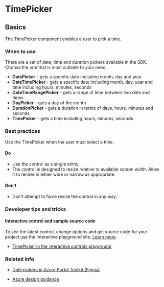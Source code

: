 ﻿# TimePicker

 
<a name="basics"></a>
## Basics
The TimePicker component enables a user to pick a time.



<!-- TODO get an IMAGE to embed here -->

<!-- TODO get an SAMPLE CODE to embed here -->

 
<a name="basics-when-to-use"></a>
### When to use
There are a set of date, time and duration pickers available in the SDK.  Choose the one that is most suitable to your need.
* **DatePicker** - gets a specific date including month, day and year
* **DateTimePicker** - gets a specific date including month, day, year and time including hours, minutes, seconds
* **DateTimeRangePicker** - gets a range of time between two date and times
* **DayPicker** - gets a day of the month
* **DurationPicker** - gets a duration in terms of days, hours, minutes and seconds
* **TimePicker** - gets a time including hours, minutes, seconds



 
<a name="basics-best-practices"></a>
### Best practices
Use the TimePicker when the user must select a time.

<a name="basics-best-practices-do"></a>
#### Do

* Use the control as a single entity.
* The control is designed to resize relative to available screen width. Allow it to render in either wide or narrow as appropriate.

<a name="basics-best-practices-don-t"></a>
#### Don&#39;t

* Don't attempt to force resize the control in any way.




 
<a name="basics-developer-tips-and-tricks"></a>
### Developer tips and tricks



<a name="basics-developer-tips-and-tricks-interactive-control-and-sample-source-code"></a>
#### Interactive control and sample source code
To see the latest control, change options and get source code for your project use the interactive playground site.  [Learn more](./top-extensions-controls-playground.md).

*  <a href="https://ms.portal.azure.com/?Microsoft_Azure_Playground=true#blade/Microsoft_Azure_Playground/ControlsIndexBlade/TimePicker_create_Playground" target="_blank">TimePicker in the interactive controls playground</a>

 


 
<a name="basics-related-info"></a>
### Related info

* <a href="https://www.figma.com/file/Bwn8rmUOYtnPRwA3JoQTBn/Azure-Portal-Toolkit?node-id=3410%3A7621" target="_blank">Date pickers in Azure Portal Toolkit (Figma)</a>

* [Azure design guidance](http://aka.ms/portalfx/design)


